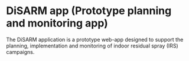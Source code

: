 # DiSARM app \(Prototype planning and monitoring app\)

The DiSARM application is a prototype web-app designed to support the planning, implementation and monitoring of indoor residual spray \(IRS\) campaigns.

